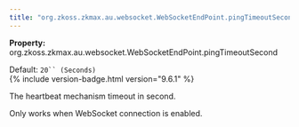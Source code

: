 ```yaml
---
title: "org.zkoss.zkmax.au.websocket.WebSocketEndPoint.pingTimeoutSecond"
---
```


**Property:**
org.zkoss.zkmax.au.websocket.WebSocketEndPoint.pingTimeoutSecond

Default:  `20`` (Seconds)`  
{% include version-badge.html version="9.6.1" %}

The heartbeat mechanism timeout in second.

Only works when WebSocket connection is enabled.
